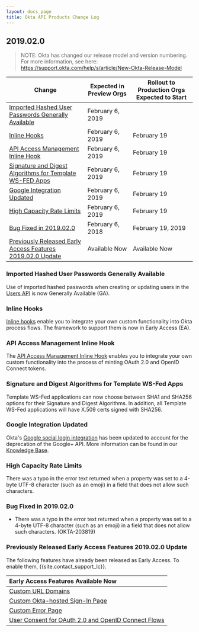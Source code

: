 ```yaml
---
layout: docs_page
title: Okta API Products Change Log
---
```


## 2019.02.0

> NOTE: Okta has changed our release model and version numbering. For more information, see here: <https://support.okta.com/help/s/article/New-Okta-Release-Model>

| Change                                                                                                                | Expected in Preview Orgs | Rollout to Production Orgs Expected to Start |
|-----------------------------------------------------------------------------------------------------------------------|--------------------------|----------------------------------------------|
| [Imported Hashed User Passwords Generally Available](#imported-hashed-user-passwords-generally-available)                                                     | February 6, 2019         |                                              |
| [Inline Hooks](#inline-hooks)                                                                                         | February 6, 2019         | February 19                                  |
| [API Access Management Inline Hook](#api-access-management-inline-hook)                                               | February 6, 2019         | February 19                                  |
| [Signature and Digest Algorithms for Template WS-FED Apps](#signature-and-digest-algorithms-for-template-ws-fed-apps) | February 6, 2019         | February 19                                  |
| [Google Integration Updated](#google-integration-updated) | February 6, 2019         | February 19                                  |
| [High Capacity Rate Limits](#high-capacity-rate-limits) | February 6, 2019         | February 19                                  |
| [Bug Fixed in 2019.02.0](#bug-fixed-in-2019010)                                                                       | February 6, 2018         | February 19, 2019
| [Previously Released Early Access Features 2019.02.0 Update](#previously-released-early-access-features-2019010-update) | Available Now            | Available Now                                |

### Imported Hashed User Passwords Generally Available

Use of imported hashed passwords when creating or updating users in the [Users API](/docs/api/resources/users) is now Generally Available (GA). <!--OKTA-205592-->

### Inline Hooks

[Inline hooks](/use_cases/inline_hooks/) enable you to integrate your own custom functionality into Okta process flows. The framework to support them is now in Early Access (EA). <!--OKTA-205011-->

### API Access Management Inline Hook

The [API Access Management Inline Hook](/use_cases/inline_hooks/api_am_hook/api_am_hook/) enables you to integrate your own custom functionality into the process of minting OAuth 2.0 and OpenID Connect tokens. <!--OKTA-206634-->

### Signature and Digest Algorithms for Template WS-Fed Apps

Template WS-Fed applications can now choose between SHA1 and SHA256 options for their Signature and Digest Algorithms. In addition, all Template WS-Fed applications will have X.509 certs signed with SHA256. <!--OKTA-202447-->

### Google Integration Updated

Okta's [Google social login integration](/authentication-guide/social-login/google) has been updated to account for the deprecation of the Google+ API. More information can be found in our [Knowledge Base](https://support.okta.com/help/Documentation/Knowledge_Article/Google-API-Deprecation-and-Okta).

### High Capacity Rate Limits

There was a typo in the error text returned when a property was set to a 4-byte UTF-8 character (such as an emoji) in a field that does not allow such characters. <!--OKTA-145565-->

### Bug Fixed in 2019.02.0

* There was a typo in the error text returned when a property was set to a 4-byte UTF-8 character (such as an emoji) in a field that does not allow such characters. (OKTA-203819)

### Previously Released Early Access Features 2019.02.0 Update

The following features have already been released as Early Access. To enable them, {{site.contact_support_lc}}.

| Early Access Features Available Now
| :------------------------------------------------- |
| [Custom URL Domains](#custom-url-domains-are-in-early-access)|
| [Custom Okta-hosted Sign-In Page](#custom-okta-hosted-sign-in-page-is-in-early-access)|
| [Custom Error Page](#custom-error-page-is-in-early-access)|
| [User Consent for OAuth 2.0 and OpenID Connect Flows](#user-consent-for-oauth-20-and-openid-connect-flows-in-early-availability-ea) |
